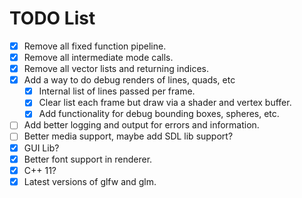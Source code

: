 # TODO List

- [x] Remove all fixed function pipeline.
- [x] Remove all intermediate mode calls.
- [x] Remove all vector lists and returning indices.
- [x] Add a way to do debug renders of lines, quads, etc
  - [x] Internal list of lines passed per frame.
  - [x] Clear list each frame but draw via a shader and vertex buffer.
  - [x] Add functionality for debug bounding boxes, spheres, etc.
- [ ] Add better logging and output for errors and information.
- [ ] Better media support, maybe add SDL lib support?
- [x] GUI Lib?
- [x] Better font support in renderer.
- [x] C++ 11?
- [x] Latest versions of glfw and glm.

